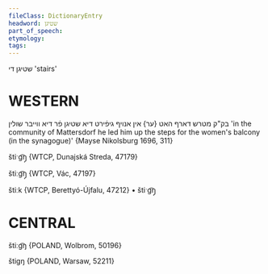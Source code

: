 ```yaml
---
fileClass: DictionaryEntry
headword: שטיגן
part_of_speech: 
etymology: 
tags: 
---
```

שטיגן
די
'stairs'

WESTERN
========

בק"ק מטרש דארף האט {ער} אין אנויף גיפֿירט דיא שטיגן פֿר דיא ווייבר שולין
'in the community of Mattersdorf he led him up the steps for the women's balcony (in the synagogue)'
{Mayse Nikolsburg 1696, 311}

štiˑg͡ŋ̩ {WTCP, Dunajská Streda, 47179}

štiːg͡ŋ̩ {WTCP, Vác, 47197}

štiːk {WTCP, Berettyó-Újfalu, 47212}
	•	štiˑg͡ŋ̩

CENTRAL
========

štiːg͡ŋ {POLAND, Wolbrom, 50196}

štigŋ {POLAND, Warsaw, 52211}
